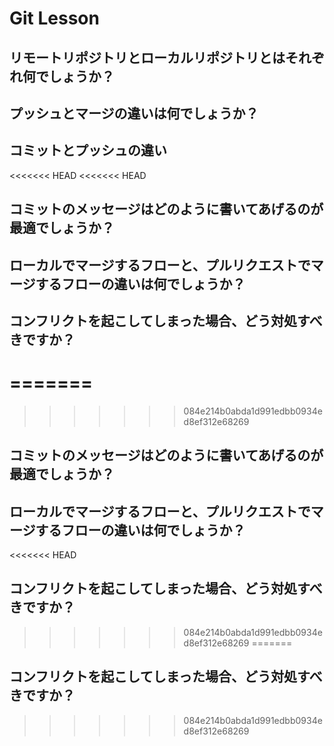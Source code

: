 # Git Lesson

## リモートリポジトリとローカルリポジトリとはそれぞれ何でしょうか？



## プッシュとマージの違いは何でしょうか？



## コミットとプッシュの違い

<<<<<<< HEAD
<<<<<<< HEAD
## コミットのメッセージはどのように書いてあげるのが最適でしょうか？

## ローカルでマージするフローと、プルリクエストでマージするフローの違いは何でしょうか？

## コンフリクトを起こしてしまった場合、どう対処すべきですか？
=======
=======
>>>>>>> 084e214b0abda1d991edbb0934ed8ef312e68269


## コミットのメッセージはどのように書いてあげるのが最適でしょうか？



## ローカルでマージするフローと、プルリクエストでマージするフローの違いは何でしょうか？



<<<<<<< HEAD
## コンフリクトを起こしてしまった場合、どう対処すべきですか？
>>>>>>> 084e214b0abda1d991edbb0934ed8ef312e68269
=======
## コンフリクトを起こしてしまった場合、どう対処すべきですか？
>>>>>>> 084e214b0abda1d991edbb0934ed8ef312e68269
